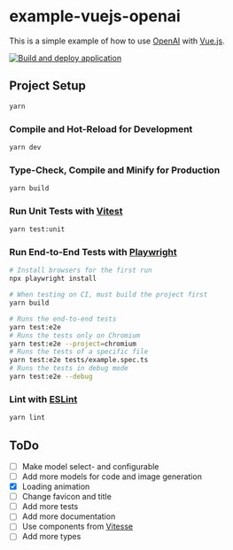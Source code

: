 # example-vuejs-openai

This is a simple example of how to use [OpenAI](https://openai.com/) with [Vue.js](https://vuejs.org/).

[![Build and deploy application](https://github.com/vergissberlin/example-openai-vuejs/actions/workflows/build-and-deploy.yml/badge.svg)](https://github.com/vergissberlin/example-openai-vuejs/actions/workflows/build-and-deploy.yml)

## Project Setup

```sh
yarn
```

### Compile and Hot-Reload for Development

```sh
yarn dev
```

### Type-Check, Compile and Minify for Production

```sh
yarn build
```

### Run Unit Tests with [Vitest](https://vitest.dev/)

```sh
yarn test:unit
```

### Run End-to-End Tests with [Playwright](https://playwright.dev)

```sh
# Install browsers for the first run
npx playwright install

# When testing on CI, must build the project first
yarn build

# Runs the end-to-end tests
yarn test:e2e
# Runs the tests only on Chromium
yarn test:e2e --project=chromium
# Runs the tests of a specific file
yarn test:e2e tests/example.spec.ts
# Runs the tests in debug mode
yarn test:e2e --debug
```

### Lint with [ESLint](https://eslint.org/)

```sh
yarn lint
```

## ToDo

- [ ] Make model select- and configurable
- [ ] Add more models for code and image generation
- [x] Loading animation
- [ ] Change favicon and title
- [ ] Add more tests
- [ ] Add more documentation
- [ ] Use components from [Vitesse](https://github.com/antfu/vitesse)
- [ ] Add more types
